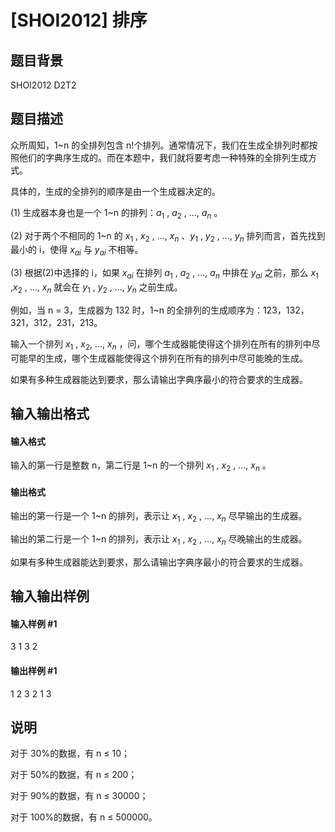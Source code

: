 
# [SHOI2012] 排序
## 题目背景
SHOI2012 D2T2

## 题目描述
众所周知，1~n 的全排列包含 n!个排列。通常情况下，我们在生成全排列时都按照他们的字典序生成的。而在本题中，我们就将要考虑一种特殊的全排列生成方式。

具体的，生成的全排列的顺序是由一个生成器决定的。

(1) 生成器本身也是一个 1~n 的排列：$a_1$ , $a_2$ , …, $a_n$ 。

(2) 对于两个不相同的 1~n 的 $x_1$ , $x_2$ , …, $x_n$ 、$y_1$ , $y_2$ , …, $y_n$ 排列而言，首先找到最小的 i，使得 $x_{ai}$ 与 $y_{ai}$ 不相等。

(3) 根据(2)中选择的 i，如果 $x_{ai}$ 在排列 $a_1$ , $a_2$ , …, $a_n$ 中排在 $y_{ai}$ 之前，那么 $x_1$ ,$x_2$ , …, $x_n$ 就会在 $y_1$ , $y_2$ , …, $y_n$ 之前生成。

例如，当 n = 3，生成器为 132 时，1~n 的全排列的生成顺序为：123，132，321，312，231，213。

输入一个排列 $x_1$ , $x_2$, …, $x_n$ ，问，哪个生成器能使得这个排列在所有的排列中尽可能早的生成，哪个生成器能使得这个排列在所有的排列中尽可能晚的生成。

如果有多种生成器能达到要求，那么请输出字典序最小的符合要求的生成器。

## 输入输出格式
#### 输入格式

输入的第一行是整数 n，第二行是 1~n 的一个排列 $x_1$ , $x_2$ , …, $x_n$ 。

#### 输出格式

输出的第一行是一个 1~n 的排列，表示让 $x_1$ , $x_2$ , …, $x_n$ 尽早输出的生成器。

输出的第二行是一个 1~n 的排列，表示让 $x_1$ , $x_2$ , …, $x_n$ 尽晚输出的生成器。

如果有多种生成器能达到要求，那么请输出字典序最小的符合要求的生成器。

## 输入输出样例
#### 输入样例 #1
3
1 3 2
#### 输出样例 #1
1 2 3
2 1 3
## 说明
对于 30%的数据，有 n ≤ 10；

对于 50%的数据，有 n ≤ 200；

对于 90%的数据，有 n ≤ 30000；

对于 100%的数据，有 n ≤ 500000。

 